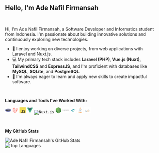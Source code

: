 ## **Hello, I'm Ade Nafil Firmansah**

<br />

Hi, I'm Ade Nafil Firmansah, a Software Developer and Informatics student from Indonesia. I'm passionate about building innovative solutions and continuously exploring new technologies.

- 🚀 I enjoy working on diverse projects, from web applications with Laravel and Nuxt.js.
- 💻 My primary tech stack includes **Laravel (PHP)**, **Vue.js (Nuxt)**, **TailwindCSS** and **ExpressJS**, and I'm proficient with databases like **MySQL**, **SQLite**, and **PostgreSQL**.
- 🌱 I'm always eager to learn and apply new skills to create impactful software.

<br/>

**Languages and Tools I've Worked With:**

<code><img height="20" src="https://raw.githubusercontent.com/github/explore/80688e429a7d4ef2fca1e82350fe8e3517d3494d/topics/php/php.png" alt="PHP"></code>
<code><img height="20" src="https://raw.githubusercontent.com/github/explore/80688e429a7d4ef2fca1e82350fe8e3517d3494d/topics/laravel/laravel.png" alt="Laravel"></code>
<code><img height="20" src="https://raw.githubusercontent.com/github/explore/80688e429a7d4ef2fca1e82350fe8e3517d3494d/topics/javascript/javascript.png" alt="JavaScript"></code>
<code><img height="20" src="https://raw.githubusercontent.com/github/explore/80688e429a7d4ef2fca1e82350fe8e3517d3494d/topics/vue/vue.png" alt="Vue.js"></code>
<code><img height="20" src="https://nuxt.com/cdn-cgi/image/w=64,h=64/https://raw.githubusercontent.com/nuxt/modules/main/icons/nuxt.svg" alt="Nuxt.js"></code>
<code><img height="20" src="https://raw.githubusercontent.com/github/explore/80688e429a7d4ef2fca1e82350fe8e3517d3494d/topics/nodejs/nodejs.png" alt="Node.js"></code>
<code><img height="20" src="https://raw.githubusercontent.com/github/explore/80688e429a7d4ef2fca1e82350fe8e3517d3494d/topics/express/express.png" alt="Express.js"></code>
<code><img height="20" src="https://raw.githubusercontent.com/github/explore/80688e429a7d4ef2fca1e82350fe8e3517d3494d/topics/tailwind/tailwind.png" alt="Tailwind CSS"></code>
<code><img height="20" src="https://raw.githubusercontent.com/github/explore/80688e429a7d4ef2fca1e82350fe8e3517d3494d/topics/java/java.png" alt="Java"></code>
<code><img height="20" src="https://raw.githubusercontent.com/github/explore/80688e429a7d4ef2fca1e82350fe8e3517d3494d/topics/mysql/mysql.png" alt="MySQL"></code>

<br/>

**My GitHub Stats**

<img src="https://github-readme-stats.vercel.app/api?username=adenafil&show_icons=true&title_color=41b883&icon_color=41b883&text_color=273849&bg_color=fffefe" alt="Ade Nafil Firmansah's GitHub Stats" />

<br />
<img src="https://github-readme-stats.vercel.app/api/top-langs/?username=adenafil&layout=compact&title_color=41b883&icon_color=41b883&text_color=273849&bg_color=fffefe&hide_border=true" alt="Top Languages" />
<!-- You can add other sections here, like:
- 📫 How to reach me: ...
- 😄 Pronouns: ...
- ⚡ Fun fact: ...
-->

